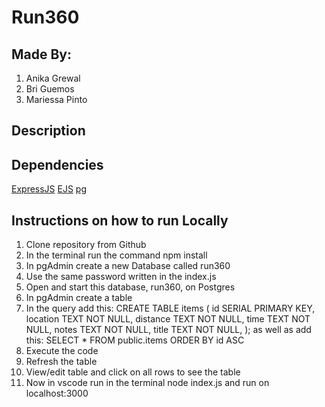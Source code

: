 # Run360 

## Made By: 
1. Anika Grewal
2. Bri Guemos
3. Mariessa Pinto

## Description 

## Dependencies 

[ExpressJS]()
[EJS]()
[pg](https://www.npmjs.com/package/pg)

## Instructions on how to run Locally 

1. Clone repository from Github 
2. In the terminal run the command npm install 
4. In pgAdmin create a new Database called run360 
5. Use the same password written in the index.js 
6. Open and start this database, run360, on Postgres
7. In pgAdmin create a table 
8. In the query add this: 
 CREATE TABLE items (
    id SERIAL PRIMARY KEY,
    location TEXT NOT NULL, 
    distance TEXT NOT NULL, 
    time TEXT NOT NULL, 
    notes TEXT NOT NULL, 
    title TEXT NOT NULL,
 );
 as well as add this: 
SELECT * FROM public.items
ORDER BY id ASC 
9. Execute the code 
10. Refresh the table 
11. View/edit table and click on all rows to see the table
12. Now in vscode run in the terminal node index.js and run on localhost:3000